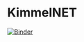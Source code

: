# KimmelNET

[![Binder](https://mybinder.org/badge_logo.svg)](https://mybinder.org/v2/gh/djpbarry/KimmelNET/main?labpath=zebrafish_age_estimator.ipynb)
